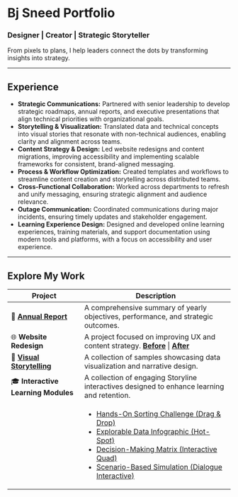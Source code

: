 # Bj Sneed Portfolio

### Designer | Creator | Strategic Storyteller

From pixels to plans, I help leaders connect the dots by transforming insights into strategy.

---

## Experience

* **Strategic Communications:** Partnered with senior leadership to develop strategic roadmaps, annual reports, and executive presentations that align technical priorities with organizational goals.
* **Storytelling & Visualization:** Translated data and technical concepts into visual stories that resonate with non-technical audiences, enabling clarity and alignment across teams.
* **Content Strategy & Design:** Led website redesigns and content migrations, improving accessibility and implementing scalable frameworks for consistent, brand-aligned messaging.
* **Process & Workflow Optimization:** Created templates and workflows to streamline content creation and storytelling across distributed teams.
* **Cross-Functional Collaboration:** Worked across departments to refresh and unify messaging, ensuring strategic alignment and audience relevance.
* **Outage Communication:** Coordinated communications during major incidents, ensuring timely updates and stakeholder engagement.
* **Learning Experience Design:** Designed and developed online learning experiences, training materials, and support documentation using modern tools and platforms, with a focus on accessibility and user experience.

---

## Explore My Work

| Project                                                                             | Description                                                                                                                              |
| ----------------------------------------------------------------------------------- | ---------------------------------------------------------------------------------------------------------------------------------------- |
| 📄 **[Annual Report](https://it.gwu.edu/gw-it-year-review)** | A comprehensive summary of yearly objectives, performance, and strategic outcomes.                                                       |
| 🌐 **Website Redesign** | A project focused on improving UX and content strategy. **[Before](https://wayback.archive-it.org/5184/20231022110026/https://it.gwu.edu/)** \| **[After](https://it.gwu.edu)** |
| 🎨 **[Visual Storytelling](https://it.gwu.edu/it-intitiatives)** | A collection of samples showcasing data visualization and narrative design.                                                              |
| 🎓 **Interactive Learning Modules** | A collection of engaging Storyline interactives designed to enhance learning and retention.                                              |
|                                                                                     | <ul><li><a href="https://github.com/bzSneed/MKTG-Drag-n-Drop">Hands-On Sorting Challenge (Drag & Drop)</a></li><li><a href="https://github.com/bzSneed/HotSpot-Infographic">Explorable Data Infographic (Hot-Spot)</a></li><li><a href="https://github.com/bzSneed/Interactive-Quad">Decision-Making Matrix (Interactive Quad)</a></li><li><a href="https://github.com/bzSneed/Dialog-Interactive">Scenario-Based Simulation (Dialogue Interactive)</a></li></ul> |
